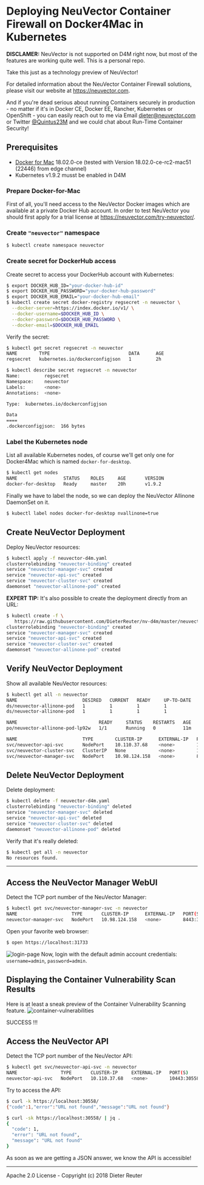 
# Deploying NeuVector Container Firewall on Docker4Mac in Kubernetes

**DISCLAMER:** NeuVector is not supported on D4M right now, but most of the features are working quite well. This is a personal repo.

Take this just as a technology preview of NeuVector!

For detailed information about the NeuVector Container Firewall solutions, please visit our website at https://neuvector.com.

And if you're dead serious about running Containers securely in production - no matter if it's in Docker CE, Docker EE, Rancher, Kubernetes or OpenShift - you can easily reach out to me via Email dieter@neuvector.com or Twitter [@Quintus23M](https://twitter.com/Quintus23M) and we could chat about Run-Time Container Security!


## Prerequisites

* [Docker for Mac](https://docs.docker.com/docker-for-mac/) 18.02.0-ce (tested with Version 18.02.0-ce-rc2-mac51 (22446) from edge channel)
* Kubernetes v1.9.2 musst be enabled in D4M


### Prepare Docker-for-Mac

First of all, you'll need access to the NeuVector Docker images which are available at a private Docker Hub account. In order to test NeuVector you should first apply for a trial license at https://neuvector.com/try-neuvector/.


### Create `"neuvector"` namespace

```bash
$ kubectl create namespace neuvector
```


### Create secret for DockerHub access

Create secret to access your DockerHub account with Kubernetes:
```bash
$ export DOCKER_HUB_ID="your-docker-hub-id"
$ export DOCKER_HUB_PASSWORD="your-docker-hub-password"
$ export DOCKER_HUB_EMAIL="your-docker-hub-email"
$ kubectl create secret docker-registry regsecret -n neuvector \
  --docker-server=https://index.docker.io/v1/ \
  --docker-username=$DOCKER_HUB_ID \
  --docker-password=$DOCKER_HUB_PASSWORD \
  --docker-email=$DOCKER_HUB_EMAIL
```

Verify the secret:
```bash
$ kubectl get secret regsecret -n neuvector
NAME        TYPE                             DATA      AGE
regsecret   kubernetes.io/dockerconfigjson   1         2h
```

```bash
$ kubectl describe secret regsecret -n neuvector
Name:         regsecret
Namespace:    neuvector
Labels:       <none>
Annotations:  <none>

Type:  kubernetes.io/dockerconfigjson

Data
====
.dockerconfigjson:  166 bytes
```


### Label the Kubernetes node

List all available Kubernetes nodes, of course we'll get only one for Docker4Mac which is named `docker-for-desktop`.
```bash
$ kubectl get nodes
NAME                 STATUS    ROLES     AGE       VERSION
docker-for-desktop   Ready     master    20h       v1.9.2
```

Finally we have to label the node, so we can deploy the NeuVector Allinone DaemonSet on it.
```bash
$ kubectl label nodes docker-for-desktop nvallinone=true
```


## Create NeuVector Deployment 

Deploy NeuVector resources:
```bash
$ kubectl apply -f neuvector-d4m.yaml
clusterrolebinding "neuvector-binding" created
service "neuvector-manager-svc" created
service "neuvector-api-svc" created
service "neuvector-cluster-svc" created
daemonset "neuvector-allinone-pod" created
```

**EXPERT TIP:**
It's also possible to create the deployment directly from an URL:
```bash
$ kubectl create -f \
   https://raw.githubusercontent.com/DieterReuter/nv-d4m/master/neuvector-d4m.yaml
clusterrolebinding "neuvector-binding" created
service "neuvector-manager-svc" created
service "neuvector-api-svc" created
service "neuvector-cluster-svc" created
daemonset "neuvector-allinone-pod" created
```


## Verify NeuVector Deployment

Show all available NeuVector resources:
```bash
$ kubectl get all -n neuvector
NAME                        DESIRED   CURRENT   READY     UP-TO-DATE   AVAILABLE   NODE SELECTOR     AGE
ds/neuvector-allinone-pod   1         1         1         1            1           nvallinone=true   11m
ds/neuvector-allinone-pod   1         1         1         1            1           nvallinone=true   11m

NAME                              READY     STATUS    RESTARTS   AGE
po/neuvector-allinone-pod-lp92w   1/1       Running   0          11m

NAME                        TYPE        CLUSTER-IP      EXTERNAL-IP   PORT(S)                         AGE
svc/neuvector-api-svc       NodePort    10.110.37.68    <none>        10443:30558/TCP                 11m
svc/neuvector-cluster-svc   ClusterIP   None            <none>        18300/TCP,18301/TCP,18301/UDP   11m
svc/neuvector-manager-svc   NodePort    10.98.124.158   <none>        8443:31733/TCP                  11m
```


## Delete NeuVector Deployment

Delete deployment:
```bash
$ kubectl delete -f neuvector-d4m.yaml
clusterrolebinding "neuvector-binding" deleted
service "neuvector-manager-svc" deleted
service "neuvector-api-svc" deleted
service "neuvector-cluster-svc" deleted
daemonset "neuvector-allinone-pod" deleted
```

Verify that it's really deleted:
```bash
$ kubectl get all -n neuvector
No resources found.
```


----

## Access the NeuVector Manager WebUI

Detect the TCP port number of the NeuVector Manager:
```bash
$ kubectl get svc/neuvector-manager-svc -n neuvector
NAME                    TYPE       CLUSTER-IP      EXTERNAL-IP   PORT(S)          AGE
neuvector-manager-svc   NodePort   10.98.124.158   <none>        8443:31733/TCP   5m
```

Open your favorite web browser:
```bash
$ open https://localhost:31733
```

![login-page](/images/neuvector-manager-ui-login-page.png)
Now, login with the default admin account credentials: `username=admin`, `password=admin`.


## Displaying the Container Vulnerability Scan Results

Here is at least a sneak preview of the Container Vulnerability Scanning feature.
![container-vulnerabilities](/images/neuvector-manager-ui-container-vulnerabilities.png)

SUCCESS !!!


## Access the NeuVector API

Detect the TCP port number of the NeuVector API:
```bash
$ kubectl get svc/neuvector-api-svc -n neuvector
NAME                TYPE       CLUSTER-IP     EXTERNAL-IP   PORT(S)           AGE
neuvector-api-svc   NodePort   10.110.37.68   <none>        10443:30558/TCP   7m
```

Try to access the API:
```bash
$ curl -k https://localhost:30558/
{"code":1,"error":"URL not found","message":"URL not found"}
```

```bash
$ curl -sk https://localhost:30558/ | jq .
{
  "code": 1,
  "error": "URL not found",
  "message": "URL not found"
}
```

As soon as we are getting a JSON answer, we know the API is accessible!

----

Apache 2.0 License - Copyright (c) 2018 Dieter Reuter
